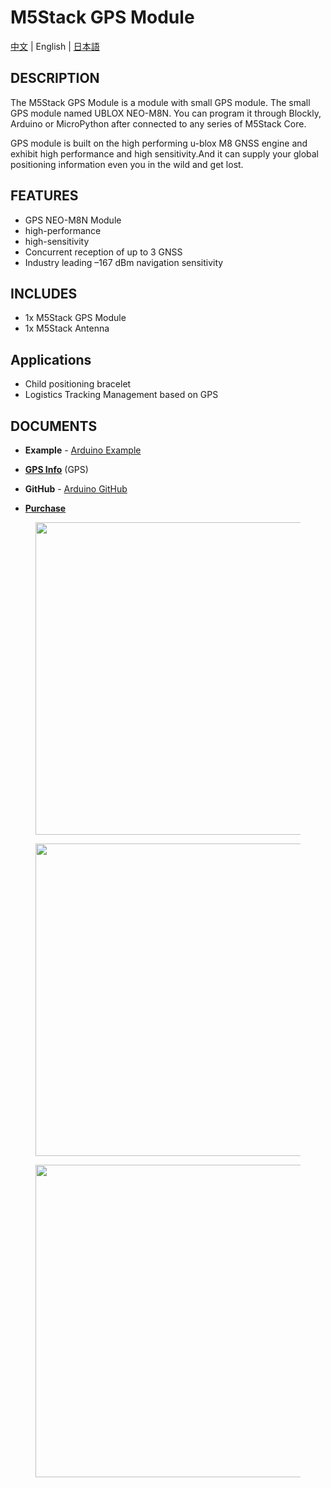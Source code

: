 # M5Stack GPS Module

[中文](/zh_CN/product_documents/modules/module_gps) | English | [日本語](ja/product_documents/modules/module_gps)

## DESCRIPTION

The M5Stack GPS Module is a module with small GPS module. The small GPS
module named UBLOX NEO-M8N. You can program it through Blockly, Arduino
or MicroPython after connected to any series of M5Stack Core.

GPS module is built on the high performing u-blox M8 GNSS engine and
exhibit high performance and high sensitivity.And it can supply your
global positioning information even you in the wild and get lost.

## FEATURES

-  GPS NEO-M8N Module
-  high-performance
-  high-sensitivity
-  Concurrent reception of up to 3 GNSS
-  Industry leading –167 dBm navigation sensitivity

## INCLUDES

-  1x M5Stack GPS Module
-  1x M5Stack Antenna

## Applications

-  Child positioning bracelet
-  Logistics Tracking Management based on GPS

## DOCUMENTS

-  **Example** - [Arduino Example](https://github.com/m5stack/M5Stack/tree/master/examples/Modules/GPS)

-  **[GPS Info](https://www.u-blox.com/zh/product/neo-m8-series)** (GPS)

-  **GitHub** - [Arduino GitHub](https://github.com/m5stack/M5Stack)

- **[Purchase](https://www.aliexpress.com/store/product/M5Stack-Official-Stock-Offer-GPS-Module-with-Internal-External-Antenna-MCX-Interface-IoT-Development-Board-for/3226069_32840757048.html?spm=2114.12010615.8148356.2.7c6c2743BZthY3)**

<figure>
  <img src="assets/img/product_pics/modules/module_gps_01.png" width="500px" height="500px">
</figure>

<figure>
  <img src="assets/img/product_pics/modules/module_gps_02.png" width="500px" height="500px">
</figure>

<figure>
  <img src="assets/img/product_pics/modules/module_gps_05.png" width="500px" height="500px">
</figure>
